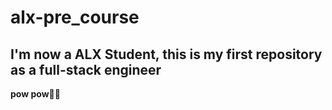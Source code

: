 # alx-pre_course
 
## I'm now a ALX Student, this is my first repository as a full-stack engineer 
**pow pow🔫😜**

